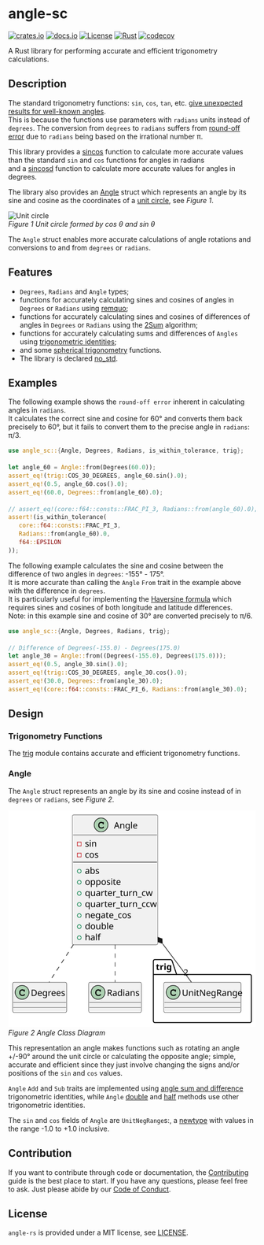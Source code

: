 # angle-sc

[![crates.io](https://img.shields.io/crates/v/angle-sc.svg)](https://crates.io/crates/angle-sc)
[![docs.io](https://docs.rs/angle-sc/badge.svg)](https://docs.rs/angle-sc/)
[![License](https://img.shields.io/badge/License-MIT-blue)](https://opensource.org/license/mit/)
[![Rust](https://github.com/kenba/angle-sc-rs/actions/workflows/rust.yml/badge.svg)](https://github.com/kenba/angle-sc-rs/actions)
[![codecov](https://codecov.io/gh/kenba/angle-sc-rs/graph/badge.svg?token=6DTOY9Y4BT)](https://codecov.io/gh/kenba/angle-sc-rs)

A Rust library for performing accurate and efficient trigonometry calculations.  

## Description

The standard trigonometry functions: `sin`, `cos`, `tan`, etc. 
[give unexpected results for well-known angles](https://stackoverflow.com/questions/31502120/sin-and-cos-give-unexpected-results-for-well-known-angles#answer-31525208).  
This is because the functions use parameters with `radians` units instead of `degrees`.
The conversion from `degrees` to `radians` suffers from
[round-off error](https://en.wikipedia.org/wiki/Round-off_error) due to
`radians` being based on the irrational number π.

This library provides a [sincos](src/trig.rs#sincos) function to calculate more
accurate values than the standard `sin` and `cos` functions for angles in radians  
and a [sincosd](src/trig.rs#sincosd) function to calculate more accurate values
for angles in degrees.

The library also provides an [Angle](#angle) struct which represents an angle
by its sine and cosine as the coordinates of a
[unit circle](https://en.wikipedia.org/wiki/Unit_circle), see *Figure 1*.

![Unit circle](https://upload.wikimedia.org/wikipedia/commons/thumb/7/72/Sinus_und_Kosinus_am_Einheitskreis_1.svg/250px-Sinus_und_Kosinus_am_Einheitskreis_1.svg.png)  
*Figure 1 Unit circle formed by cos *θ* and sin *θ**

The `Angle` struct enables more accurate calculations of angle rotations and
conversions to and from `degrees` or `radians`.

## Features

* `Degrees`, `Radians` and `Angle` types;
* functions for accurately calculating sines and cosines of angles in `Degrees` or `Radians`
using [remquo](https://pubs.opengroup.org/onlinepubs/9699919799/functions/remquo.html);
* functions for accurately calculating sines and cosines of differences of angles in `Degrees` or `Radians`
using the [2Sum](https://en.wikipedia.org/wiki/2Sum) algorithm;
* functions for accurately calculating sums and differences of `Angles` using
[trigonometric identities](https://en.wikipedia.org/wiki/List_of_trigonometric_identities#Angle_sum_and_difference_identities);
* and some [spherical trigonometry](https://en.wikipedia.org/wiki/Spherical_trigonometry) functions.
* The library is declared [no_std](https://docs.rust-embedded.org/book/intro/no-std.html).

## Examples

The following example shows the `round-off error` inherent in calculating angles in `radians`.  
It calculates the correct sine and cosine for 60° and converts them back
precisely to 60°, but it fails to convert them to the precise angle in `radians`: π/3.
```rust
use angle_sc::{Angle, Degrees, Radians, is_within_tolerance, trig};

let angle_60 = Angle::from(Degrees(60.0));
assert_eq!(trig::COS_30_DEGREES, angle_60.sin().0);
assert_eq!(0.5, angle_60.cos().0);
assert_eq!(60.0, Degrees::from(angle_60).0);

// assert_eq!(core::f64::consts::FRAC_PI_3, Radians::from(angle_60).0); // Fails because PI is irrational
assert!(is_within_tolerance(
   core::f64::consts::FRAC_PI_3,
   Radians::from(angle_60).0,
   f64::EPSILON
));
```

The following example calculates the sine and cosine between the difference
of two angles in `degrees`: -155° - 175°.  
It is more accurate than calling the `Angle` `From` trait in the example above
with the difference in `degrees`.  
It is particularly useful for implementing the
[Haversine formula](https://en.wikipedia.org/wiki/Haversine_formula)
which requires sines and cosines of both longitude and latitude differences.  
Note: in this example sine and cosine of 30° are converted precisely to π/6.
```rust
use angle_sc::{Angle, Degrees, Radians, trig};

// Difference of Degrees(-155.0) - Degrees(175.0)
let angle_30 = Angle::from((Degrees(-155.0), Degrees(175.0)));
assert_eq!(0.5, angle_30.sin().0);
assert_eq!(trig::COS_30_DEGREES, angle_30.cos().0);
assert_eq!(30.0, Degrees::from(angle_30).0);
assert_eq!(core::f64::consts::FRAC_PI_6, Radians::from(angle_30).0);
```

## Design

### Trigonometry Functions

The [trig](src/trig.rs) module contains accurate and efficient trigonometry functions.

### Angle

The `Angle` struct represents an angle by its sine and cosine instead of in
`degrees` or `radians`, see *Figure 2*.  

![Angle Class Diagram](docs/images/angle_class_diagram.svg)  
*Figure 2 Angle Class Diagram*

This representation an angle makes functions such as
rotating an angle +/-90° around the unit circle or calculating the opposite angle;
simple, accurate and efficient since they just involve changing the signs
and/or positions of the `sin` and `cos` values.

`Angle` `Add` and `Sub` traits are implemented using
[angle sum and difference](https://en.wikipedia.org/wiki/List_of_trigonometric_identities#Angle_sum_and_difference_identities)
trigonometric identities, 
while `Angle` [double](https://en.wikipedia.org/wiki/List_of_trigonometric_identities#Double-angle_formulae)
and [half](https://en.wikipedia.org/wiki/List_of_trigonometric_identities#Half-angle_formulae) methods use other
trigonometric identities.

The `sin` and `cos` fields of `Angle` are `UnitNegRange`s:,
a [newtype](https://rust-unofficial.github.io/patterns/patterns/behavioural/newtype.html)
with values in the range -1.0 to +1.0 inclusive.  

## Contribution

If you want to contribute through code or documentation, the [Contributing](CONTRIBUTING.md) guide is the best place to start. If you have any questions, please feel free to ask.
Just please abide by our [Code of Conduct](CODE_OF_CONDUCT.md).

## License

`angle-rs` is provided under a MIT license, see [LICENSE](LICENSE).
